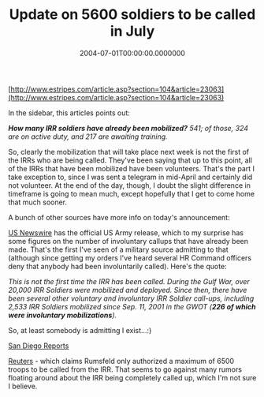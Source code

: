 ﻿---
title: Update on 5600 soldiers to be called in July
date: "2004-07-01T00:00:00.0000000"
featuredImage: img/update-on-5600-soldiers-to-be-called-in-july-featured.png
---

[http://www.estripes.com/article.asp?section=104&article=23063](http://www.estripes.com/article.asp?section=104&article=23063)

In the sidebar, this articles points out:

**_How many IRR soldiers have already been mobilized?_** _541; of those, 324 are on active duty, and 217 are awaiting training._

So, clearly the mobilization that will take place next week is not the first of the IRRs who are being called. They've been saying that up to this point, all of the IRRs that have been mobilized have been volunteers. That's the part I take exception to, since I was sent a telegram in mid-April and certainly did not volunteer. At the end of the day, though, I doubt the slight difference in timeframe is going to mean much, except hopefully that I get to come home that much sooner.

A bunch of other sources have more info on today's announcement:

[US Newswire](http://releases.usnewswire.com/GetRelease.asp?id=156-06302004) has the official US Army release, which to my surprise has some figures on the number of involuntary callups that have already been made. That's the first I've seen of a military source admitting to that (although since getting my orders I've heard several HR Command officers deny that anybody had been involuntarily called). Here's the quote:

_This is not the first time the IRR has been called. During the Gulf War, over 20,000 IRR Soldiers were mobilized and deployed. Since then, there have been several other voluntary and involuntary IRR Soldier call-ups, including 2,533 IRR Soldiers mobilized since Sep. 11, 2001 in the GWOT (**226 of which were involuntary mobilizations**)._

So, at least somebody is admitting I exist...:)

[San Diego Reports](http://www.signonsandiego.com/news/military/20040630-9999-1n30callup.html)

[Reuters](http://www.reuters.com/newsArticle.jhtml?type=domesticNews&storyID=5559239) \- which claims Rumsfeld only authorized a maximum of 6500 troops to be called from the IRR. That seems to go against many rumors floating around about the IRR being completely called up, which I'm not sure I believe.

